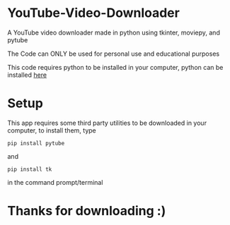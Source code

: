 # YouTube-Video-Downloader
A YouTube video downloader made in python using tkinter, moviepy, and pytube

The Code can ONLY be used for personal use and educational purposes

This code requires python to be installed in your computer, python can be installed [here](https://www.python.org/downloads)

# Setup
This app requires some third party utilities to be downloaded in your computer, to install them, type 

`pip install pytube`

and

`pip install tk` 

in the command prompt/terminal

# Thanks for downloading :)
